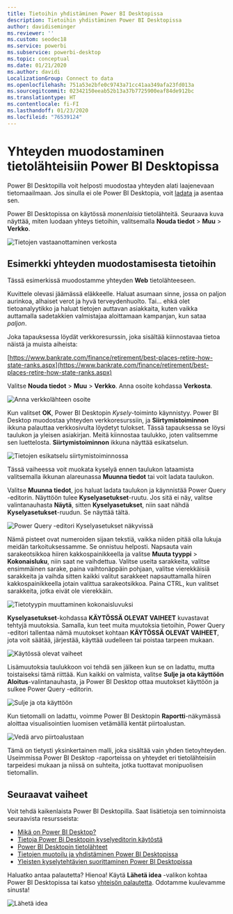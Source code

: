 ```yaml
---
title: Tietoihin yhdistäminen Power BI Desktopissa
description: Tietoihin yhdistäminen Power BI Desktopissa
author: davidiseminger
ms.reviewer: ''
ms.custom: seodec18
ms.service: powerbi
ms.subservice: powerbi-desktop
ms.topic: conceptual
ms.date: 01/21/2020
ms.author: davidi
LocalizationGroup: Connect to data
ms.openlocfilehash: 751a53e2bfe0c9743a71cc41aa349afa23fd013a
ms.sourcegitcommit: 02342150eeab52b13a37b7725900eaf84de912bc
ms.translationtype: HT
ms.contentlocale: fi-FI
ms.lasthandoff: 01/23/2020
ms.locfileid: "76539124"
---
```

# <a name="connect-to-data-sources-in-power-bi-desktop"></a>Yhteyden muodostaminen tietolähteisiin Power BI Desktopissa

Power BI Desktopilla voit helposti muodostaa yhteyden alati laajenevaan tietomaailmaan. Jos sinulla ei ole Power BI Desktopia, voit [ladata](https://go.microsoft.com/fwlink/?LinkID=521662) ja asentaa sen.

Power BI Desktopissa on käytössä *monenlaisia* tietolähteitä. Seuraava kuva näyttää, miten luodaan yhteys tietoihin, valitsemalla **Nouda tiedot** > **Muu** > **Verkko**.

![Tietojen vastaanottaminen verkosta](media/desktop-connect-to-data/get-data-from-the-web.png)

## <a name="example-of-connecting-to-data"></a>Esimerkki yhteyden muodostamisesta tietoihin

Tässä esimerkissä muodostamme yhteyden **Web** tietolähteeseen.

Kuvittele olevasi jäämässä eläkkeelle. Haluat asumaan sinne, jossa on paljon aurinkoa, alhaiset verot ja hyvä terveydenhuolto. Tai... ehkä olet tietoanalyytikko ja haluat tietojen auttavan asiakkaita, kuten vaikka auttamalla sadetakkien valmistajaa aloittamaan kampanjan, kun sataa *paljon*.

Joka tapauksessa löydät verkkoresurssin, joka sisältää kiinnostavaa tietoa näistä ja muista aiheista:

[https://www.bankrate.com/finance/retirement/best-places-retire-how-state-ranks.aspx](https://www.bankrate.com/finance/retirement/best-places-retire-how-state-ranks.aspx)

Valitse **Nouda tiedot** > **Muu** > **Verkko**. Anna osoite kohdassa **Verkosta**.

![Anna verkkolähteen osoite](media/desktop-connect-to-data/connecttodata_3.png)

Kun valitset **OK**, Power BI Desktopin *Kysely*-toiminto käynnistyy. Power BI Desktop muodostaa yhteyden verkkoresurssiin, ja **Siirtymistoiminnon** ikkuna palauttaa verkkosivulta löydetyt tulokset. Tässä tapauksessa se löysi taulukon ja yleisen asiakirjan. Meitä kiinnostaa taulukko, joten valitsemme sen luettelosta. **Siirtymistoiminnon** ikkuna näyttää esikatselun.

![Tietojen esikatselu siirtymistoiminnossa](media/desktop-connect-to-data/datasources_fromnavigatordialog.png)

Tässä vaiheessa voit muokata kyselyä ennen taulukon lataamista valitsemalla ikkunan alareunassa **Muunna tiedot** tai voit ladata taulukon.

Valitse **Muunna tiedot**, jos haluat ladata taulukon ja käynnistää Power Query -editorin. Näyttöön tulee **Kyselyasetukset**-ruutu. Jos sitä ei näy, valitse valintanauhasta **Näytä**, sitten **Kyselyasetukset**, niin saat nähdä **Kyselyasetukset**-ruudun. Se näyttää tältä.

![Power Query -editori Kyselyasetukset näkyvissä](media/desktop-connect-to-data/designer_gsg_editquery.png)

Nämä pisteet ovat numeroiden sijaan tekstiä, vaikka niiden pitää olla lukuja meidän tarkoituksessamme. Se onnistuu helposti. Napsauta vain sarakeotsikkoa hiiren kakkospainikkeella ja valitse **Muuta tyyppi** > **Kokonaisluku**, niin saat ne vaihdettua. Valitse useita sarakkeita, valitse ensimmäinen sarake, paina vaihtonäppäin pohjaan, valitse vierekkäisiä sarakkeita ja vaihda sitten kaikki valitut sarakkeet napsauttamalla hiiren kakkospainikkeella jotain valittua sarakeotsikkoa. Paina CTRL, kun valitset sarakkeita, jotka eivät ole vierekkäin.

![Tietotyypin muuttaminen kokonaisluvuksi](media/desktop-connect-to-data/designer_gsg_changedatatype.png)

**Kyselyasetukset**-kohdassa **KÄYTÖSSÄ OLEVAT VAIHEET** kuvastavat tehtyjä muutoksia. Samalla, kun teet muita muutoksia tietoihin, Power Query -editori tallentaa nämä muutokset kohtaan **KÄYTÖSSÄ OLEVAT VAIHEET**, jota voit säätää, järjestää, käyttää uudelleen tai poistaa tarpeen mukaan.

![Käytössä olevat vaiheet](media/desktop-connect-to-data/designer_gsg_appliedsteps_changedtype.png)

Lisämuutoksia taulukkoon voi tehdä sen jälkeen kun se on ladattu, mutta toistaiseksi tämä riittää. Kun kaikki on valmista, valitse **Sulje ja ota käyttöön** **Aloitus**-valintanauhasta, ja Power BI Desktop ottaa muutokset käyttöön ja sulkee Power Query -editorin.

![Sulje ja ota käyttöön](media/desktop-connect-to-data/connecttodata_closenload.png)

Kun tietomalli on ladattu, voimme Power BI Desktopin **Raportti**-näkymässä aloittaa visualisointien luomisen vetämällä kentät piirtoalustan.

![Vedä arvo piirtoalustaan](media/desktop-connect-to-data/connecttodata_dragontoreportview.png)

Tämä on tietysti yksinkertainen malli, joka sisältää vain yhden tietoyhteyden. Useimmissa Power BI Desktop -raporteissa on yhteydet eri tietolähteisiin tarpeidesi mukaan ja niissä on suhteita, jotka tuottavat monipuolisen tietomallin.

## <a name="next-steps"></a>Seuraavat vaiheet
Voit tehdä kaikenlaista Power BI Desktopilla. Saat lisätietoja sen toiminnoista seuraavista resursseista:

* [Mikä on Power BI Desktop?](desktop-what-is-desktop.md)
* [Tietoja Power Bi Desktopin kyselyeditorin käytöstä](desktop-query-overview.md)
* [Power BI Desktopin tietolähteet](desktop-data-sources.md)
* [Tietojen muotoilu ja yhdistäminen Power BI Desktopissa](desktop-shape-and-combine-data.md)
* [Yleisten kyselytehtävien suorittaminen Power BI Desktopissa](desktop-common-query-tasks.md)   

Haluatko antaa palautetta? Hienoa! Käytä **Lähetä idea** -valikon kohtaa Power BI Desktopissa tai katso [yhteisön palautetta](https://community.powerbi.com/t5/Community-Feedback/bd-p/community-feedback). Odotamme kuulevamme sinusta!

![Lähetä idea](media/desktop-connect-to-data/sendfeedback.png)

